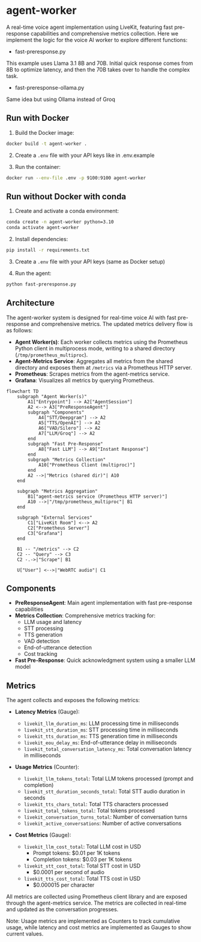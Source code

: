 # agent-worker

A real-time voice agent implementation using LiveKit, featuring fast pre-response capabilities and comprehensive metrics collection. Here we implement the logic for the voice AI worker to explore different functions:
- fast-preresponse.py

This example uses Llama 3.1 8B and 70B. Initial quick response comes from 8B to optimize latency, and then the 70B takes over to handle the complex task.
- fast-preresponse-ollama.py

Same idea but using Ollama instead of Groq

## Run with Docker

1. Build the Docker image:
```bash
docker build -t agent-worker .
```

2. Create a `.env` file with your API keys like in .env.example

3. Run the container:
```bash
docker run --env-file .env -p 9100:9100 agent-worker
```

## Run without Docker with conda

1. Create and activate a conda environment:
```bash
conda create -n agent-worker python=3.10
conda activate agent-worker
```

2. Install dependencies:
```bash
pip install -r requirements.txt
```

3. Create a `.env` file with your API keys (same as Docker setup)

4. Run the agent:
```bash
python fast-preresponse.py
```


## Architecture

The agent-worker system is designed for real-time voice AI with fast pre-response and comprehensive metrics. The updated metrics delivery flow is as follows:

- **Agent Worker(s)**: Each worker collects metrics using the Prometheus Python client in multiprocess mode, writing to a shared directory (`/tmp/prometheus_multiproc`).
- **Agent-Metrics Service**: Aggregates all metrics from the shared directory and exposes them at `/metrics` via a Prometheus HTTP server.
- **Prometheus**: Scrapes metrics from the agent-metrics service.
- **Grafana**: Visualizes all metrics by querying Prometheus.

```mermaid
flowchart TD
    subgraph "Agent Worker(s)"
        A1["Entrypoint"] --> A2["AgentSession"]
        A2 <--> A3["PreResponseAgent"]
        subgraph "Components"
            A4["STT/Deepgram"] --> A2
            A5["TTS/OpenAI"] --> A2
            A6["VAD/Silero"] --> A2
            A7["LLM/Groq"] --> A2
        end
        subgraph "Fast Pre-Response"
            A8["Fast LLM"] --> A9["Instant Response"]
        end
        subgraph "Metrics Collection"
            A10["Prometheus Client (multiproc)"]
        end
        A2 -->|"Metrics (shared dir)"| A10
    end
    
    subgraph "Metrics Aggregation"
        B1["agent-metrics service (Prometheus HTTP server)"]
        A10 -->|"/tmp/prometheus_multiproc"| B1
    end
    
    subgraph "External Services"
        C1["LiveKit Room"] <--> A2
        C2["Prometheus Server"]
        C3["Grafana"]
    end
    
    B1 -- "/metrics" --> C2
    C2 -- "Query" --> C3
    C2 -.->|"Scrape"| B1
    
    U["User"] <-->|"WebRTC audio"| C1
```

## Components

- **PreResponseAgent**: Main agent implementation with fast pre-response capabilities
- **Metrics Collection**: Comprehensive metrics tracking for:
  - LLM usage and latency
  - STT processing
  - TTS generation
  - VAD detection
  - End-of-utterance detection
  - Cost tracking
- **Fast Pre-Response**: Quick acknowledgment system using a smaller LLM model

## Metrics

The agent collects and exposes the following metrics:

- **Latency Metrics** (Gauge):
  - `livekit_llm_duration_ms`: LLM processing time in milliseconds
  - `livekit_stt_duration_ms`: STT processing time in milliseconds
  - `livekit_tts_duration_ms`: TTS generation time in milliseconds
  - `livekit_eou_delay_ms`: End-of-utterance delay in milliseconds
  - `livekit_total_conversation_latency_ms`: Total conversation latency in milliseconds

- **Usage Metrics** (Counter):
  - `livekit_llm_tokens_total`: Total LLM tokens processed (prompt and completion)
  - `livekit_stt_duration_seconds_total`: Total STT audio duration in seconds
  - `livekit_tts_chars_total`: Total TTS characters processed
  - `livekit_total_tokens_total`: Total tokens processed
  - `livekit_conversation_turns_total`: Number of conversation turns
  - `livekit_active_conversations`: Number of active conversations

- **Cost Metrics** (Gauge):
  - `livekit_llm_cost_total`: Total LLM cost in USD
    - Prompt tokens: $0.01 per 1K tokens
    - Completion tokens: $0.03 per 1K tokens
  - `livekit_stt_cost_total`: Total STT cost in USD
    - $0.0001 per second of audio
  - `livekit_tts_cost_total`: Total TTS cost in USD
    - $0.000015 per character

All metrics are collected using Prometheus client library and are exposed through the agent-metrics service. The metrics are collected in real-time and updated as the conversation progresses.

Note: Usage metrics are implemented as Counters to track cumulative usage, while latency and cost metrics are implemented as Gauges to show current values.
